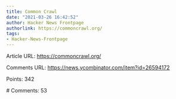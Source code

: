```yaml
---
title: Common Crawl
date: "2021-03-26 16:42:52"
author: Hacker News Frontpage
authorlink: https://commoncrawl.org/
tags:
- Hacker-News-Frontpage
---
```


<p>Article URL: <a href="https://commoncrawl.org/">https://commoncrawl.org/</a></p>
<p>Comments URL: <a href="https://news.ycombinator.com/item?id=26594172">https://news.ycombinator.com/item?id=26594172</a></p>
<p>Points: 342</p>
<p># Comments: 53</p>

